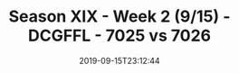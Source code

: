 ---
title: Season XIX - Week 2 (9/15) - DCGFFL - 7025 vs 7026
teams_score:
- team: 7025
  score: 20
- team: 7026
  score: 13
mvp: Paul,Antonio
game-ball: Jake,Ashley
sportsperson: Steve,Cesar
season: 19
week: 2
date: '2019-09-15T23:12:44'
pageid: season-xix-week-2-9-15-7025-vs-7026
---